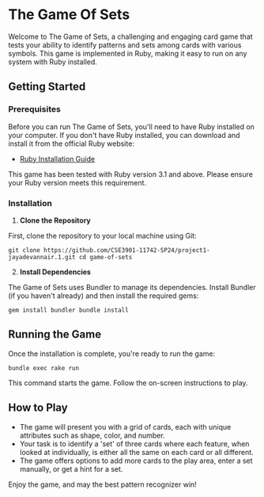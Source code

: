 # The Game Of Sets

Welcome to The Game of Sets, a challenging and engaging card game that tests your ability to identify patterns and sets among cards with various symbols. This game is implemented in Ruby, making it easy to run on any system with Ruby installed.

## Getting Started

### Prerequisites

Before you can run The Game of Sets, you'll need to have Ruby installed on your computer. If you don't have Ruby installed, you can download and install it from the official Ruby website:

- [Ruby Installation Guide](https://www.ruby-lang.org/en/documentation/installation/)

This game has been tested with Ruby version 3.1 and above. Please ensure your Ruby version meets this requirement.

### Installation

1. **Clone the Repository**

First, clone the repository to your local machine using Git:

`git clone https://github.com/CSE3901-11742-SP24/project1-jayadevannair.1.git
cd game-of-sets`

2. **Install Dependencies**

The Game of Sets uses Bundler to manage its dependencies. Install Bundler (if you haven't already) and then install the required gems:

`gem install bundler
bundle install`

## Running the Game

Once the installation is complete, you're ready to run the game:

`bundle exec rake run`

This command starts the game. Follow the on-screen instructions to play.

## How to Play

- The game will present you with a grid of cards, each with unique attributes such as shape, color, and number.
- Your task is to identify a 'set' of three cards where each feature, when looked at individually, is either all the same on each card or all different.
- The game offers options to add more cards to the play area, enter a set manually, or get a hint for a set.

Enjoy the game, and may the best pattern recognizer win!